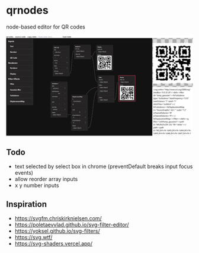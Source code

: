 # qrnodes

node-based editor for QR codes

![editor view](./examples/qrnodes.png)

## Todo

- text selected by select box in chrome (preventDefault breaks input focus events)
- allow reorder array inputs
- x y number inputs

## Inspiration

- https://svgfm.chriskirknielsen.com/
- https://poletaevvlad.github.io/svg-filter-editor/
- https://yoksel.github.io/svg-filters/
- https://svg.wtf/
- https://svg-shaders.vercel.app/
